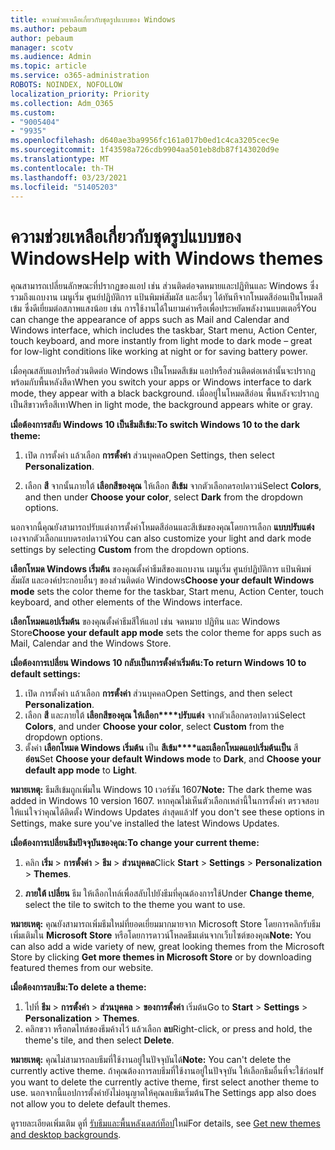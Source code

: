```yaml
---
title: ความช่วยเหลือเกี่ยวกับชุดรูปแบบของ Windows
ms.author: pebaum
author: pebaum
manager: scotv
ms.audience: Admin
ms.topic: article
ms.service: o365-administration
ROBOTS: NOINDEX, NOFOLLOW
localization_priority: Priority
ms.collection: Adm_O365
ms.custom:
- "9005404"
- "9935"
ms.openlocfilehash: d640ae3ba9956fc161a017b0ed1c4ca3205cec9e
ms.sourcegitcommit: 1f43598a726cdb9904aa501eb8db87f143020d9e
ms.translationtype: MT
ms.contentlocale: th-TH
ms.lasthandoff: 03/23/2021
ms.locfileid: "51405203"
---
```

# <a name="help-with-windows-themes"></a><span data-ttu-id="3c169-102">ความช่วยเหลือเกี่ยวกับชุดรูปแบบของ Windows</span><span class="sxs-lookup"><span data-stu-id="3c169-102">Help with Windows themes</span></span>

<span data-ttu-id="3c169-103">คุณสามารถเปลี่ยนลักษณะที่ปรากฏของแอป เช่น ส่วนติดต่อจดหมายและปฏิทินและ Windows ซึ่งรวมถึงแถบงาน เมนูเริ่ม ศูนย์ปฏิบัติการ แป้นพิมพ์สัมผัส และอื่นๆ ได้ทันทีจากโหมดสีอ่อนเป็นโหมดสีเข้ม ซึ่งดีเยี่ยมต่อสภาพแสงน้อย เช่น การใช้งานได้ในยามค่าหรือเพื่อประหยัดพลังงานแบตเตอรี่</span><span class="sxs-lookup"><span data-stu-id="3c169-103">You can change the appearance of apps such as Mail and Calendar and Windows interface, which includes the taskbar, Start menu, Action Center, touch keyboard, and more instantly from light mode to dark mode – great for low-light conditions like working at night or for saving battery power.</span></span>  

<span data-ttu-id="3c169-104">เมื่อคุณสลับแอปหรือส่วนติดต่อ Windows เป็นโหมดสีเข้ม แอปหรือส่วนติดต่อเหล่านั้นจะปรากฏพร้อมกับพื้นหลังสีดา</span><span class="sxs-lookup"><span data-stu-id="3c169-104">When you switch your apps or Windows interface to dark mode, they appear with a black background.</span></span> <span data-ttu-id="3c169-105">เมื่ออยู่ในโหมดสีอ่อน พื้นหลังจะปรากฏเป็นสีขาวหรือสีเทา</span><span class="sxs-lookup"><span data-stu-id="3c169-105">When in light mode, the background appears white or gray.</span></span>
 
<span data-ttu-id="3c169-106">**เมื่อต้องการสลับ Windows 10 เป็นธีมสีเข้ม:**</span><span class="sxs-lookup"><span data-stu-id="3c169-106">**To switch Windows 10 to the dark theme:**</span></span>

1. <span data-ttu-id="3c169-107">เปิด การตั้งค่า แล้วเลือก **การตั้งค่า** ส่วนบุคคล</span><span class="sxs-lookup"><span data-stu-id="3c169-107">Open Settings, then select **Personalization**.</span></span>
  
1. <span data-ttu-id="3c169-108">เลือก **สี** จากนั้นภายใต้ **เลือกสีของคุณ** ให้เลือก **สีเข้ม** จากตัวเลือกดรอปดาวน์</span><span class="sxs-lookup"><span data-stu-id="3c169-108">Select **Colors**, and then under **Choose your color**, select **Dark** from the dropdown options.</span></span>

<span data-ttu-id="3c169-109">นอกจากนี้คุณยังสามารถปรับแต่งการตั้งค่าโหมดสีอ่อนและสีเข้มของคุณโดยการเลือก **แบบปรับแต่ง** เองจากตัวเลือกแบบดรอปดาวน์</span><span class="sxs-lookup"><span data-stu-id="3c169-109">You can also customize your light and dark mode settings by selecting **Custom** from the dropdown options.</span></span>

<span data-ttu-id="3c169-110">**เลือกโหมด Windows เริ่มต้น** ของคุณตั้งค่าธีมสีของแถบงาน เมนูเริ่ม ศูนย์ปฏิบัติการ แป้นพิมพ์สัมผัส และองค์ประกอบอื่นๆ ของส่วนติดต่อ Windows</span><span class="sxs-lookup"><span data-stu-id="3c169-110">**Choose your default Windows mode** sets the color theme for the taskbar, Start menu, Action Center, touch keyboard, and other elements of the Windows interface.</span></span>  

<span data-ttu-id="3c169-111">**เลือกโหมดแอปเริ่มต้น** ของคุณตั้งค่าธีมสีให้แอป เช่น จดหมาย ปฏิทิน และ Windows Store</span><span class="sxs-lookup"><span data-stu-id="3c169-111">**Choose your default app mode** sets the color theme for apps such as Mail, Calendar and the Windows Store.</span></span>
 
<span data-ttu-id="3c169-112">**เมื่อต้องการเปลี่ยน Windows 10 กลับเป็นการตั้งค่าเริ่มต้น:**</span><span class="sxs-lookup"><span data-stu-id="3c169-112">**To return Windows 10 to default settings:**</span></span>

1. <span data-ttu-id="3c169-113">เปิด การตั้งค่า แล้วเลือก **การตั้งค่า** ส่วนบุคคล</span><span class="sxs-lookup"><span data-stu-id="3c169-113">Open Settings, and then select **Personalization**.</span></span>  
1. <span data-ttu-id="3c169-114">เลือก **สี** และภายใต้ **เลือกสีของคุณ ให้เลือก\*\*\*\*ปรับแต่ง** จากตัวเลือกดรอปดาวน์</span><span class="sxs-lookup"><span data-stu-id="3c169-114">Select **Colors**, and under **Choose your color**, select **Custom** from the dropdown options.</span></span>  
1. <span data-ttu-id="3c169-115">ตั้งค่า **เลือกโหมด Windows เริ่มต้น** เป็น **สีเข้ม\*\*\*\*และเลือกโหมดแอปเริ่มต้นเป็น** สี **อ่อน**</span><span class="sxs-lookup"><span data-stu-id="3c169-115">Set **Choose your default Windows mode** to **Dark**, and **Choose your default app mode** to **Light**.</span></span>

<span data-ttu-id="3c169-116">**หมายเหตุ:** ธีมสีเข้มถูกเพิ่มใน Windows 10 เวอร์ชัน 1607</span><span class="sxs-lookup"><span data-stu-id="3c169-116">**Note:** The dark theme was added in Windows 10 version 1607.</span></span> <span data-ttu-id="3c169-117">หากคุณไม่เห็นตัวเลือกเหล่านี้ในการตั้งค่า ตรวจสอบให้แน่ใจว่าคุณได้ติดตั้ง Windows Updates ล่าสุดแล้ว</span><span class="sxs-lookup"><span data-stu-id="3c169-117">If you don't see these options in Settings, make sure you've installed the latest Windows Updates.</span></span>

<span data-ttu-id="3c169-118">**เมื่อต้องการเปลี่ยนธีมปัจจุบันของคุณ:**</span><span class="sxs-lookup"><span data-stu-id="3c169-118">**To change your current theme:**</span></span>

1. <span data-ttu-id="3c169-119">คลิก **เริ่ม**  >  **การตั้งค่า**  >  **ธีม**  >  **ส่วนบุคคล**</span><span class="sxs-lookup"><span data-stu-id="3c169-119">Click **Start** > **Settings** > **Personalization** > **Themes**.</span></span>  

1. <span data-ttu-id="3c169-120">**ภายใต้ เปลี่ยน** ธีม ให้เลือกไทล์เพื่อสลับไปยังธีมที่คุณต้องการใช้</span><span class="sxs-lookup"><span data-stu-id="3c169-120">Under **Change theme**, select the tile to switch to the theme you want to use.</span></span> 

<span data-ttu-id="3c169-121">**หมายเหตุ:** คุณยังสามารถเพิ่มธีมใหม่ที่ยอดเยี่ยมมากมายจาก Microsoft Store โดยการคลิกรับธีมเพิ่มเติมใน **Microsoft Store** หรือโดยการดาวน์โหลดธีมเด่นจากเว็บไซต์ของคุณ</span><span class="sxs-lookup"><span data-stu-id="3c169-121">**Note:** You can also add a wide variety of new, great looking themes from the Microsoft Store by clicking **Get more themes in Microsoft Store** or by downloading featured themes from our website.</span></span>

<span data-ttu-id="3c169-122">**เมื่อต้องการลบธีม:**</span><span class="sxs-lookup"><span data-stu-id="3c169-122">**To delete a theme:**</span></span>

1. <span data-ttu-id="3c169-123">ไปที่ **ธีม**  >  **การตั้งค่า**  >  **ส่วนบุคคล**  >  **ของการตั้งค่า** เริ่มต้น</span><span class="sxs-lookup"><span data-stu-id="3c169-123">Go to **Start** > **Settings** > **Personalization** > **Themes**.</span></span> 
1. <span data-ttu-id="3c169-124">คลิกขวา หรือกดไทล์ของธีมค้างไว้ แล้วเลือก **ลบ**</span><span class="sxs-lookup"><span data-stu-id="3c169-124">Right-click, or press and hold, the theme's tile, and then select **Delete**.</span></span> 

<span data-ttu-id="3c169-125">**หมายเหตุ:** คุณไม่สามารถลบธีมที่ใช้งานอยู่ในปัจจุบันได้</span><span class="sxs-lookup"><span data-stu-id="3c169-125">**Note:** You can't delete the currently active theme.</span></span> <span data-ttu-id="3c169-126">ถ้าคุณต้องการลบธีมที่ใช้งานอยู่ในปัจจุบัน ให้เลือกธีมอื่นที่จะใช้ก่อน</span><span class="sxs-lookup"><span data-stu-id="3c169-126">If you want to delete the currently active theme, first select another theme to use.</span></span> <span data-ttu-id="3c169-127">นอกจากนี้แอปการตั้งค่ายังไม่อนุญาตให้คุณลบธีมเริ่มต้น</span><span class="sxs-lookup"><span data-stu-id="3c169-127">The Settings app also does not allow you to delete default themes.</span></span>

<span data-ttu-id="3c169-128">ดูรายละเอียดเพิ่มเติม ดูที่ [รับธีมและพื้นหลังเดสก์ท็อป](https://support.microsoft.com/windows/get-new-themes-and-desktop-backgrounds-09e3e0a6-02e3-5ecd-22a1-5d048e3cb0d3)ใหม่</span><span class="sxs-lookup"><span data-stu-id="3c169-128">For details, see [Get new themes and desktop backgrounds](https://support.microsoft.com/windows/get-new-themes-and-desktop-backgrounds-09e3e0a6-02e3-5ecd-22a1-5d048e3cb0d3).</span></span>
